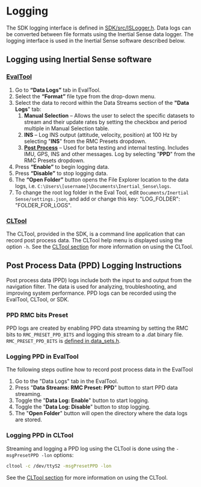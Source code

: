 # Logging

The SDK logging interface is defined in [SDK/src/ISLogger.h](https://github.com/inertialsense/InertialSenseSDK/blob/master/src/ISLogger.h). Data logs can be converted between file formats using the Inertial Sense data logger. The logging interface is used in the Inertial Sense software described below.

## Logging using Inertial Sense software

### [EvalTool](../software/evaltool.md)


1. Go to **“Data Logs”** tab in EvalTool.
1. Select the **“Format”** file type from the drop-down menu.
1. Select the data to record within the Data Streams section of the **"Data Logs**" tab:
   1. **Manual Selection** – Allows the user to select the specific datasets to stream and their update rates by setting the checkbox and period multiple in Manual Selection table.
   1. **INS** – Log INS output (attitude, velocity, position) at 100 Hz by selecting "**INS**" from the RMC Presets dropdown.
   1. [**Post Process**](#post-process-data-ppd-logging-instructions) – Used for beta testing and internal testing. Includes IMU, GPS, INS and other messages. Log by selecting "**PPD**" from the RMC Presets dropdown.
1. Press **“Enable”** to begin logging data.
1. Press **“Disable”** to stop logging data.
1. The **“Open Folder”** button opens the File Explorer location to the data logs, i.e.
`C:\Users\[username]\Documents\Inertial_Sense\logs`.
1. To change the root log folder in the Eval Tool, edit `Documents/Inertial Sense/settings.json`, and add or change this key: "LOG_FOLDER": "FOLDER_FOR_LOGS".

### [CLTool](../software/cltool.md)
The CLTool, provided in the SDK, is a command line application that can record post process data.  The CLTool help menu is displayed using the option `-h`.  See the [CLTool section](../software/cltool.md) for more information on using the CLTool.

## Post Process Data (PPD) Logging Instructions

Post process data (PPD) logs include both the input to and output from the navigation filter. The data is used for analyzing, troubleshooting, and improving system performance. PPD logs can be recorded using the EvalTool, CLTool, or SDK.

### PPD RMC bits Preset

PPD logs are created by enabling PPD data streaming by setting the RMC bits to `RMC_PRESET_PPD_BITS` and logging this stream to a .dat binary file.  `RMC_PRESET_PPD_BITS` is [defined in data_sets.h](https://github.com/inertialsense/InertialSenseSDK/blob/master/src/data_sets.h#L1153-L1169).

### Logging PPD in EvalTool

The following steps outline how to record post process data in the EvalTool

1. Go to the "Data Logs" tab in the EvalTool.
2. Press "**Data Streams: RMC Preset: PPD**" button to start PPD data streaming. 
3. Toggle the "**Data Log: Enable**" button to start logging.
4. Toggle the "**Data Log: Disable**" button to stop logging.
5. The "**Open Folder**" button will open the directory where the data logs are stored.

### Logging PPD in CLTool

  Streaming and logging a PPD log using the CLTool is done using the `-msgPresetPPD -lon` options:

```bash
cltool -c /dev/ttyS2 -msgPresetPPD -lon
```
See the [CLTool section](../software/cltool.md) for more information on using the CLTool.
